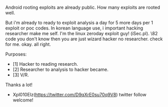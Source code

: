 Android rooting exploits are already public.
How many exploits are rooted well.

But i'm already to ready to exploit analysis a day for 5 more days per 1 exploit or poc codes.
In korean language use, i important hacking researcher make me self.
I'm the linux zeroday exploit guy! (iSec.pl).
\82 code you don't know then you are just wizard hacker no researcher. check for me.
okay. all right.

Purposes:
- [1] Hacker to reading research.
- [2] Researcher to analysis to hacker became.
- [3] V/R.

Thanks a lot!

- Xpl010Elz(https://twitter.com/D9qXrE0su70q9V8) twitter follow welcome!
